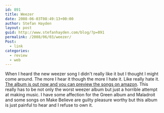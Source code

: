 ```yaml
---
id: 891
title: Weezer
date: 2008-06-03T08:49:13+00:00
author: Stefan Hayden
layout: post
guid: http://www.stefanhayden.com/blog/?p=891
permalink: /2008/06/03/weezer/
Post:
  - link
categories:
  - review
  - web
---
```

When I heard the new weezer song I didn't really like it but I thought I might come around. The more I hear it though the more I hate it. Like really hate it. <a href="http://www.amazon.com/gp/product/B001A62PP6/stefanhayden-20">The album is out now and you can preview the songs on amazon</a>. This really has to be not only the worst weezer album but just a horrible attempt at making music. I have some affection for the Green album and Maladroit and some songs on Make Believe are guilty pleasure worthy but this album is just painful to hear and I refuse to own it.